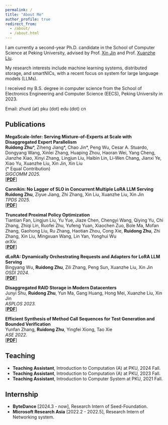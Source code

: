 ```yaml
---
permalink: /
title: "About Me"
author_profile: true
redirect_from: 
  - /about/
  - /about.html
---
```


I am currently a second-year Ph.D. candidate in the School of Computer Science at Peking University, advised by Prof. [Xin Jin](https://xinjin.github.io/) and Prof. [Xuanzhe Liu](http://www.liuxuanzhe.com/).

My research interests include machine learning systems, distributed storage, and smartNICs, with a recent focus on system for large language models (LLMs).

I received my B.S. degree in computer science from the School of Electronics Engineering and Computer Science (EECS), Peking University in 2023.

Email: zhurd (at) pku (dot) edu (dot) cn


Publications
-----

**MegaScale-Infer: Serving Mixture-of-Experts at Scale with Disaggregated Expert Parallelism**  
**Ruidong Zhu**\*, Ziheng Jiang\*, Chao Jin\*, Peng Wu, Cesar A. Stuardo,
Dongyang Wang, Xinlei Zhang, Huaping Zhou, Haoran Wei, Yang Cheng,
Jianzhe Xiao, Xinyi Zhang, Lingjun Liu, Haibin Lin, Li-Wen Chang, Jianxi Ye,
Xiao Yu, Xuanzhe Liu, Xin Jin, Xin Liu  
(\* Equal Contribution)  
*SIGCOMM 2025.*  
[**[PDF](https://arxiv.org/abs/2504.02263)**]

**Cannikin: No Lagger of SLO in Concurrent Multiple LoRA LLM Serving**  
**Ruidong Zhu**, Ziyue Jiang, Zhi Zhang, Xin Liu, Xuanzhe Liu, Xin Jin  
*TPDS 2025.*  
[**[PDF](https://ieeexplore.ieee.org/document/11082562)**]

**Truncated Proximal Policy Optimization**  
Tiantian Fan, Lingjun Liu, Yu Yue, Jiaze Chen, Chengyi Wang, Qiying Yu, Chi Zhang, Zhiqi Lin, Ruofei Zhu, Yufeng Yuan, Xiaochen Zuo, Bole Ma, Mofan Zhang, Gaohong Liu, Ru Zhang, Haotian Zhou, Cong Xie, **Ruidong Zhu**, Zhi Zhang, Xin Liu, Mingxuan Wang, Lin Yan, Yonghui Wu  
*arXiv.*  
[**[PDF](https://arxiv.org/abs/2506.15050)**]

**dLoRA: Dynamically Orchestrating Requests and Adapters for LoRA LLM Serving**  
Bingyang Wu, **Ruidong Zhu**, Zili Zhang, Peng Sun, Xuanzhe Liu, Xin Jin  
*OSDI 2024.*  
[**[PDF](https://www.usenix.org/conference/osdi24/presentation/wu-bingyang)**]

**Disaggregated RAID Storage in Modern Datacenters**  
Junyi Shu, **Ruidong Zhu**, Yun Ma, Gang Huang, Hong Mei, Xuanzhe Liu, Xin Jin  
*ASPLOS 2023.*  
[**[PDF](/files/papers/asplos23_dRAID.pdf)**]

**Efficient Synthesis of Method Call Sequences for Test Generation and Bounded Verification**  
Yunfan Zhang, **Ruidong Zhu**, Yingfei Xiong, Tao Xie  
*ASE 2022.*  
[**[PDF](/files/papers/ase22_synthesis.pdf)**]

Teaching
-----

- **Teaching Assistant**, Introduction to Computation (A) at PKU, 2024 Fall.
- **Teaching Assistant**, Introduction to Computation (A) at PKU, 2023 Fall.
- **Teaching Assistant**, Introduction to Computer System at PKU, 2021 Fall.

Internship
-----

- **ByteDance** [2024.3 - now], Research Intern of Seed-Foundation.
- **Microsoft Research Asia** [2022.2 - 2022.5], Research Intern of Networking system.